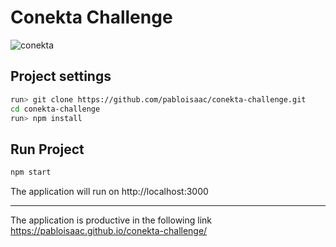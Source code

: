 # Conekta Challenge

![conekta](https://i.ibb.co/jkfgTDq/conekta-logo.png)

## Project settings

```sh
run> git clone https://github.com/pabloisaac/conekta-challenge.git
cd conekta-challenge
run> npm install
```

## Run Project

```sh
npm start
```

The application will run on http://localhost:3000

--------------

The application is productive in the following link https://pabloisaac.github.io/conekta-challenge/

